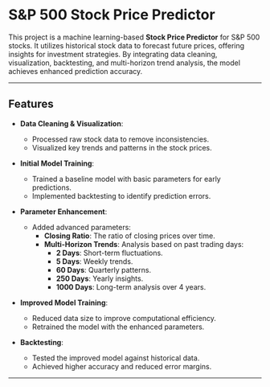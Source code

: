 # S&P 500 Stock Price Predictor

This project is a machine learning-based **Stock Price Predictor** for S&P 500 stocks. It utilizes historical stock data to forecast future prices, offering insights for investment strategies. By integrating data cleaning, visualization, backtesting, and multi-horizon trend analysis, the model achieves enhanced prediction accuracy.

---

## Features

- **Data Cleaning & Visualization**:  
  - Processed raw stock data to remove inconsistencies.  
  - Visualized key trends and patterns in the stock prices.  

- **Initial Model Training**:  
  - Trained a baseline model with basic parameters for early predictions.  
  - Implemented backtesting to identify prediction errors.  

- **Parameter Enhancement**:  
  - Added advanced parameters:  
    - **Closing Ratio**: The ratio of closing prices over time.  
    - **Multi-Horizon Trends**: Analysis based on past trading days:  
      - **2 Days**: Short-term fluctuations.  
      - **5 Days**: Weekly trends.  
      - **60 Days**: Quarterly patterns.  
      - **250 Days**: Yearly insights.  
      - **1000 Days**: Long-term analysis over 4 years.  

- **Improved Model Training**:  
  - Reduced data size to improve computational efficiency.  
  - Retrained the model with the enhanced parameters.  

- **Backtesting**:  
  - Tested the improved model against historical data.  
  - Achieved higher accuracy and reduced error margins.  

---


